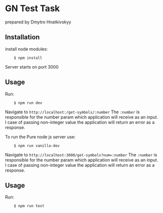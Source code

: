 # GN Test Task
prepared by Dmytro Hnatkivskyy

## Installation
install node modules:
```
    $ npm install
```

Server starts on port 3000

## Usage
Run:
```
    $ npm run dev
```
Navigate to `http://localhost:/get-symbols/:number`
The `:number` is responsible for the number param which application will receive as an input.
I case of passing non-integer value the application will return an error as a response.

To run the Pure node js server use:
```
    $ npm run vanilla-dev
```
Navigate to `http://localhost:3000/get-symbols?num=:number`
The `:number` is responsible for the number param which application will receive as an input.
I case of passing non-integer value the application will return an error as a response.

## Usage
Run:
```
    $ npm run test
```